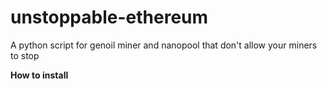 # unstoppable-ethereum
A python script for genoil miner and nanopool that don't allow your miners to stop

<b>How to install</b>
